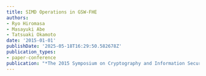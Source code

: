 ```yaml
---
title: SIMD Operations in GSW-FHE
authors:
- Ryo Hiromasa
- Masayuki Abe
- Tatsuaki Okamoto
date: '2015-01-01'
publishDate: '2025-05-18T16:29:50.582678Z'
publication_types:
- paper-conference
publication: "*The 2015 Symposium on Cryptography and Information Security (SCIS'15)*"
---
```

